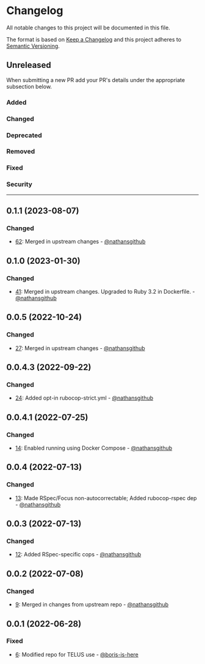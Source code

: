 # Changelog

All notable changes to this project will be documented in this file.

The format is based on [Keep a Changelog](http://keepachangelog.com/en/1.0.0/)
and this project adheres to [Semantic Versioning](http://semver.org/spec/v2.0.0.html).

## Unreleased

When submitting a new PR add your PR's details under the appropriate subsection below.

### Added

### Changed

### Deprecated

### Removed

### Fixed

### Security

------------------------
## 0.1.1 (2023-08-07)

### Changed

* [62](https://github.com/telus-agcg/ps-core-ruby-styles/pull/62): Merged in upstream changes - [@nathansgithub](https://github.com/nathansgithub)

## 0.1.0 (2023-01-30)

### Changed

* [41](https://github.com/telus-agcg/ps-core-ruby-styles/pull/41): Merged in upstream changes. Upgraded to Ruby 3.2 in Dockerfile. - [@nathansgithub](https://github.com/nathansgithub)

## 0.0.5 (2022-10-24)

### Changed

* [27](https://github.com/telus-agcg/ps-core-ruby-styles/pull/27): Merged in upstream changes - [@nathansgithub](https://github.com/nathansgithub)

## 0.0.4.3 (2022-09-22)

### Changed

* [24](https://github.com/telus-agcg/ps-core-ruby-styles/pull/24): Added opt-in rubocop-strict.yml - [@nathansgithub](https://github.com/nathansgithub)

## 0.0.4.1 (2022-07-25)

### Changed

* [14](https://github.com/telus-agcg/ps-core-ruby-styles/pull/14): Enabled running using Docker Compose - [@nathansgithub](https://github.com/nathansgithub)

## 0.0.4 (2022-07-13)

### Changed

* [13](https://github.com/telus-agcg/ps-core-ruby-styles/pull/13): Made RSpec/Focus non-autocorrectable; Added rubocop-rspec dep - [@nathansgithub](https://github.com/nathansgithub)

## 0.0.3 (2022-07-13)

### Changed

* [12](https://github.com/telus-agcg/ps-core-ruby-styles/pull/12): Added RSpec-specific cops - [@nathansgithub](https://github.com/nathansgithub)

## 0.0.2 (2022-07-08)

### Changed

* [9](https://github.com/telus-agcg/ps-core-ruby-styles/pull/9): Merged in changes from upstream repo - [@nathansgithub](https://github.com/nathansgithub)

## 0.0.1 (2022-06-28)

### Fixed

* [6](https://github.com/telus-agcg/ps-core-ruby-styles/pull/6): Modified repo for TELUS use - [@boris-is-here](https://github.com/boris-is-here)
